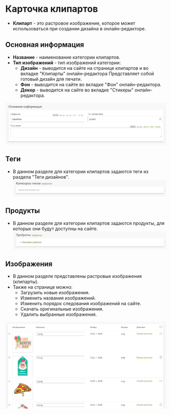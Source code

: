 # Карточка клипартов
* __Клипарт__ - это растровое изображение, которое может использоваться при создании дизайна в онлайн-редакторе.

## Основная информация
* __Название__ - наименование категории клипартов.
* __Тип изображений__ - тип изображений категории:
    + __Дизайн__ - выводится на сайте на странице клипартов и во вкладке "Клипарты" онлайн-редактора Представляет собой готовый дизайн для печати.
    + __Фон__ - выводится на сайте во вкладке "Фон" онлайн-редактора.
    + __Декор__ - выводится на сайте во вкладке "Стикеры" онлайн-редактора.

![](../_media/print/print04-1.png ':size=70%')

## Теги
* В данном разделе для категории клипартов задаются теги из раздела "Теги дизайнов".
![](../_media/print/print04-2.png ':size=70%')

## Продукты
* В данном разделе для категории клипартов задаются продукты, для которых они будут доступны на сайте.
![](../_media/print/print04-3.png ':size=70%')

## Изображения
* В данном разделе представлены растровые изображения (клипарты).
* Также на странице можно:
    + Загрузить новые изображения.
    + Изменить названия изображений.
    + Изменить порядок следования изображений на сайте.
    + Скачать оригинальные изображения.
    + Удалить выбранные изображения.

![](../_media/print/print05.png ':size=70%')
